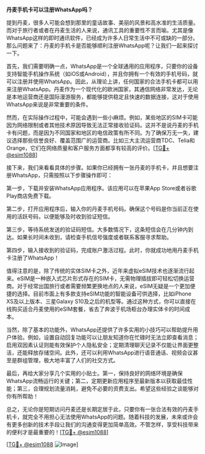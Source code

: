**丹麦手机卡可以注册WhatsApp吗？**

提到丹麦，很多人可能会想到那里的童话故事、美丽的风景和高水准的生活质量。而对于旅行者或者在丹麦生活的人来说，通讯工具的重要性不言而喻。尤其是像WhatsApp这样的即时通讯软件，已经成为许多人日常生活中不可或缺的一部分。那么问题来了：丹麦的手机卡是否能够顺利注册WhatsApp呢？让我们一起来探讨一下。

首先，我们需要明确一点，WhatsApp是一个全球通用的应用程序，只要你的设备支持智能手机操作系统（如iOS或Android），并且你拥有一个有效的手机号码，就可以注册并使用WhatsApp。因此，从理论上讲，任何国家的合法手机卡都可以用来注册WhatsApp。丹麦作为一个现代化的欧洲国家，其通信网络非常发达，无论是本地运营商还是国际漫游服务，都能够提供稳定且快速的数据连接，这对于使用WhatsApp来说是非常重要的条件。

然而，在实际操作过程中，可能会遇到一些小麻烦。例如，某些地区的SIM卡可能因为网络限制或者其他技术原因导致无法正常接收验证码。这并不是说丹麦的手机卡有问题，而是因为不同国家和地区的电信政策有所不同。为了确保万无一失，建议选择那些信誉良好、覆盖范围广的运营商。比如三大主流运营商TDC、Telia和Orange，它们在网络质量和客户服务方面都享有较高的评价。[[TG💪+ @esim1088](https://t.me/s/esim1088)]

接下来，我们来看看具体的步骤。如果你已经拥有一张丹麦的手机卡，并且想要注册WhatsApp，只需按照以下步骤操作即可：

第一步，下载并安装WhatsApp应用程序。该应用可以在苹果App Store或者谷歌Play商店免费下载。

第二步，打开应用程序后，输入你的丹麦手机号码。确保这个号码是你当前正在使用的活跃号码，以便能够及时收到验证短信。

第三步，等待系统发送的验证码短信。大多数情况下，这条短信会在几分钟内到达。如果长时间未收到，请检查手机信号强度或者联系客服寻求帮助。

第四步，输入接收到的验证码，完成账户激活过程。此时，你就成功地用丹麦手机卡注册了WhatsApp！

值得注意的是，除了传统的实体SIM卡之外，近年来虚拟eSIM技术也逐渐流行起来。eSIM是一种嵌入式芯片形式存在的SIM卡，无需物理插拔即可轻松切换运营商。对于经常出国旅行或者需要频繁更换地点的人来说，eSIM无疑是一个更加便捷的选择。目前市面上有多款支持eSIM功能的智能设备可供选择，比如iPhone XS及以上版本、三星Galaxy S10及之后的机型等。通过这种方式，你可以直接在线购买适合丹麦使用的eSIM套餐，省去了奔波于机场柜台办理实体卡的时间成本。

当然，除了基本的功能外，WhatsApp还提供了许多实用的小技巧可以帮助提升用户体验。例如，设置自动回复功能可以让朋友知道你在忙碌时无法立即查看消息；启用双因素认证则能有效保护个人隐私安全；定期清理聊天记录不仅能让界面更整洁，还能释放存储空间。此外，还可以利用WhatsApp进行语音通话、视频会议甚至是群组管理，极大地丰富了人们的社交方式。

最后，再给大家分享几个实用的小贴士。第一，保持良好的网络环境是确保WhatsApp流畅运行的关键；第二，定期更新应用程序至最新版本以获取最佳性能；第三，合理规划流量消耗，避免不必要的资费支出。希望这些经验之谈能够对你有所帮助！

总之，无论你是短期访问丹麦还是长期定居于此，只要你有一张合法有效的丹麦手机卡，就完全不用担心无法使用WhatsApp的问题。随着科技的发展，未来或许会有更多创新的技术手段让我们的沟通变得更加简单高效。不管怎样，享受科技带来的便利才是最重要的！[[TG💪+ @esim1088](https://t.me/s/esim1088)]

[[TG💪+ @esim1088](https://t.me/s/esim1088) ![Image](https://i.postimg.cc/4NQfJmqS/Snipaste-2025-05-13-00-14-12.png)]